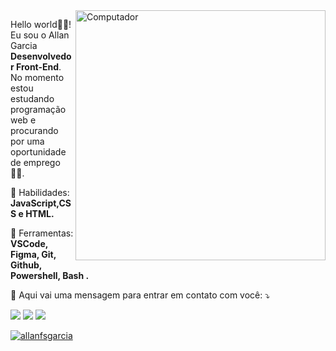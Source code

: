 <img src="https://raw.githubusercontent.com/MicaelliMedeiros/micaellimedeiros/master/image/computer-illustration.png" min-width="400px" max-width="400px" width="400px" align="right" alt="Computador">
<p align="left"> 
  Hello world👨‍🚀! Eu sou o Allan Garcia <strong>Desenvolvedor Front-End</strong>.<br>
  No momento estou estudando programação web e procurando por uma oportunidade de emprego👨‍💻.
</p>

<p align="left">
  🦄 Habilidades: <strong>JavaScript,CSS e HTML.</strong>
</p>

<p align="left">
  💼 Ferramentas: <strong>VSCode, Figma, Git, Github, Powershell, Bash  .</strong>
</p>

<p align="left">
  💌 Aqui vai uma mensagem para entrar em contato com você: ⤵️
</p>

<p align="left">
  <a href="allan.fsgarcia@outlook.com" alt="Outlook">
  <img src="https://img.shields.io/badge/Microsoft_Outlook-0078D4?style=for-the-badge&logo=microsoft-outlook&logoColor=white" /></a>

  <a href="#" alt="Linkedin">
  <img src="https://img.shields.io/badge/-Linkedin-0e76a8?style=flat-square&logo=Linkedin&logoColor=white&link=https://www.linkedin.com/in/allanfsgarcia/" /></a>

  <a href="#" alt="Instagram">
  <img src="https://img.shields.io/badge/-Instagram-DF0174?style=flat-square&labelColor=DF0174&logo=instagram&logoColor=white&link=https://www.instagram.com/allan.fsgarcia"/></a>
</p>  

[![allanfsgarcia](https://github-readme-stats.vercel.app/api/top-langs/?username=allanfsgarcia&hide=html&layout=compact&theme=default)](https://github.com/allanfsgarcia/)
